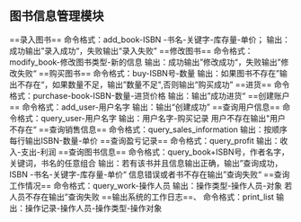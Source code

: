 ## 图书信息管理模块
==录入图书==
命令格式：add_book-ISBN -书名-关键字-库存量-单价；
输出：成功输出”录入成功“，失败输出“录入失败”
==修改图书==
命令格式：modify_book-修改图书类型-新的信息
输出：成功输出”修改成功“，失败输出”修改失败“
==购买图书==
命令格式：buy-ISBN号-数量
输出：如果图书不存在”输出不存在“，如果数量不足，输出”数量不足",否则输出“购买成功”
==进货==
命令格式：purchase-book-ISBN-数量-进货价格
输出：输出”成功进货“
==创建账户==
命令格式：add_user-用户名字
输出：输出“创建成功”
==查询用户信息==
命令格式：query_user-用户名字
输出：用户名字-购买记录
		用户不存在输出"用户不存在“
==查询销售信息==
命令格式：query_sales_information
输出：按顺序每行输出ISBN-数量-单价
==查询盈亏记录==
命令格式：query_profit
输出：收入-支出-利润
==查询图书信息==
命令格式：query_book+ISBN号，作者名字，关键词，书名的任意组合
输出：若有该书并且信息输出正确，输出”查询成功，ISBN -书名-关键字-库存量-单价“
		信息错误或者书不存在输出”查询失败“
==查询工作情况==
命令格式：query_work-操作人员
输出：操作类型-操作人员-对象
		若人员不存在输出”查询失败
==输出系统的工作日志==、
命令格式：print_list
输出：操作记录-操作人员-操作类型-操作对象